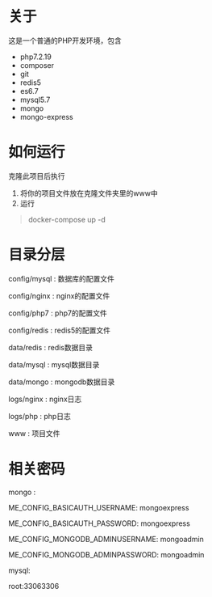 # 关于

这是一个普通的PHP开发环境，包含

- php7.2.19
- composer
- git
- redis5
- es6.7
- mysql5.7
- mongo
- mongo-express


# 如何运行

克隆此项目后执行

1. 将你的项目文件放在克隆文件夹里的www中
2. 运行
> docker-compose up -d



# 目录分层

config/mysql : 数据库的配置文件

config/nginx : nginx的配置文件

config/php7  : php7的配置文件

config/redis : redis5的配置文件

data/redis : redis数据目录

data/mysql : mysql数据目录

data/mongo : mongodb数据目录

logs/nginx : nginx日志

logs/php   : php日志

www : 项目文件

# 相关密码

mongo :

ME_CONFIG_BASICAUTH_USERNAME: mongoexpress

ME_CONFIG_BASICAUTH_PASSWORD: mongoexpress

ME_CONFIG_MONGODB_ADMINUSERNAME: mongoadmin 

ME_CONFIG_MONGODB_ADMINPASSWORD: mongoadmin

mysql:

 root:33063306

